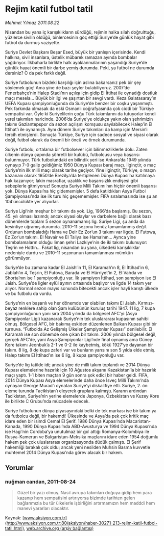 # Rejim katil futbol tatil

*Mehmet Yılmaz 2011.08.22*

<font class="agenda2NewsSpot">
 <span>
  Nisandan bu yana iç karışıklıkların sürdüğü, rejimin halka silah doğrulttuğu, yüzlerce sivilin öldüğü, binlercesinin göç ettiği Suriye’de günlük hayat gibi futbol da durmuş vaziyette.
 </span>
</font>
<font class="newsDetail">
 <p>
  <p class="BasicParagraph">
   <span>
    Suriye Devlet Başkanı Beşar Esed, büyük bir yanlışın içerisinde. Kendi halkına, sivil insanlara, üstelik mübarek ramazan ayında bombalar yağdırıyor. İlkbaharla birlikte halk ayaklanmalarının yaşandığı Suriye’de günlük hayat önemli bir darbe yemiş durumda. Peki, ya futbol ne durumda dersiniz? O da pek farklı değil.
   </span>
  </p>
  <p class="NoParagraphStyle">
   <span>
    Suriye futbolunun bizdeki karşılığı için aslına bakarsanız pek bir şey söylemek güç! Ama yine de bazı şeyler bulabiliyoruz. 2007’de Fenerbahçe’nin Halep Stadı’nın açılışı için gidip El İttihat ile oynadığı dostluk maçı mesela… Büyük bir ilgi ve şaşırtan bir sevgi vardı.
    <span>
    </span>
    Keza Galatasaray’ın UEFA Kupası şampiyonluğunda da Suriye’de benzer bir coşku yaşanmıştı. Pek farkında olmasak da eski Osmanlı coğrafyasında çok ciddi bir Türkiye sempatisi var. Öyle ki Suriyelilerin çoğu Türk takımlarını da tutuyorlar kendi yerel takımları haricinde. 2006’da Suriye’ye oldukça yakın olan şehrimizin takımı Gaziantepspor da sezon açılışını komşusu sayılabilecek Halep’in El İttihat’ı ile oynamıştı. Aynı dönem Suriye takımları da kamp için Mersin’i tercih etmişlerdi. Sonuçta Türkiye, Suriye için sadece sosyal ve siyasi olarak değil, futbol olarak da önemli bir öncü ve örnek durumunda.
   </span>
  </p>
  <p class="NoParagraphStyle">
   <span>
    Suriye futbolu, ortalama bir futbolsever için bilinmezliklerle dolu. Zaten ülkenin dünya çapında şöhretli bir kulübü, futbolcusu veya başarısı bulunmuyor. Türk futbolundaki en bilindik yeri ise Ankara’da 1949 yılında oynayıp 7-0 galip geldiğimiz 1950 Dünya Kupası baraj maçı. İlginçtir, o maç Suriye’nin ilk milli maçı olarak tarihe geçiyor. Yine ilginçtir, Türkiye, o maçın kazananı olarak 1950’de Brezilya’da tertiplenen Dünya Kupası’na katılmaya hak kazanıyor; lakin masraflar, uzaklık ve başarısızlık endişesi gibi sebeplerle gitmiyoruz! Sonuçta Suriye Milli Takımı’nın hiçbir önemli başarısı yok. Dünya Kupası’na hiç gidememişler. 5 defa katıldıkları Asya Futbol Şampiyonası’nda ise ilk turu hiç geçememişler. FIFA sıralamasında ise şu an 104’üncülükte yer alıyorlar.
   </span>
  </p>
  <p class="NoParagraphStyle">
   <span>
    Suriye Ligi’nin meşhur bir takımı da yok. Lig, 1966’da başlamış. Bu sezon, 45. yılı olması lazımdı; ancak siyasi olaylar ve darbelere bağlı olarak bazı dönemlerde toplam 5 sezon oynanamamış lig. Suriye Ligi, şu anda da kesintiye uğramış durumda. 2010-11 sezonu henüz tamamlanmış değil. Ordunun bombaladığı Hama ve Deir Ez Zor’un 3 takımı var ligde. El Futowa, Ez Zor’un takımı. El Navair ve El Taliya ise Hama’nın... Ayrıca yine bombalamaların olduğu liman şehri Lazkiye’nin de iki takımı bulunuyor: Teşrin ve Hottin… Fakat lig, nisandan bu yana, ülkedeki karışıklıklar nedeniyle durdu ve 2010-11 sezonunun tamamlanması mümkün görünmüyor.
   </span>
  </p>
  <p class="NoParagraphStyle">
   <span>
    Suriye’de bu zamana kadar El Jaish’in 11, El Karamah’ın 8, El İttihad’ın 6, Jablah’ın 4, Teşrin, El Futova, Barada ve El Hürriyet’in 2, El Vahda ve Shorta’nın ise 1 şampiyonluğu var. İlk şampiyon İttihad, son şampiyon ise El Jaish. Suriye’de ligler eylül ayının ortasında başlıyor ve ligde 14 takım yer alıyor. Normal sezon mayıs sonunda bitecekti ancak işler hayli karıştı ülkede ve bu futbolu da vurdu.
   </span>
  </p>
  <p class="NoParagraphStyle">
   <span>
    Suriye’nin en başarılı ve her dönemde var olabilen takımı El Jaish. Kırmızı-beyaz renklere sahip olan Şam kulübünün kuruluş tarihi 1947. 11 lig, 7 kupa şampiyonluğunun yanı sıra 2004 yılında da bölgesel AFC’yi (Asya Şampiyonlar Ligi) kazanarak Suriye’nin tek uluslararası kupasının sahibi olmuş. Bölgesel AFC, bir bakıma eskiden düzenlenen Balkan Kupası gibi bir turnuva. “Futbolda Az Gelişmiş Ülkeler Şampiyonlar Kupası” denilebilir. El Karamah ise son dönemde öne çıkan bir takım. 2006 yılında bölgesel değil, gerçek AFC’de, yani Asya Şampiyonlar Ligi’nde final oynamış ama Güney Kore takımı Jeonbuk’a 2-1 ve 0-2 ile kaybetmiş, kökü 1927’ye dayanan bir takım. 8 lig, 8 de kupa zaferi var ve bunların yarısını son 5 yılda elde etmiş. Halep takımı El İttihad’ın ise 6 lig, 8 kupa şampiyonluğu var.
   </span>
  </p>
  <p class="NoParagraphStyle">
   <span>
    Suriye’de lig tatilde idi; ancak yine de milli takım toplandı ve 2014 Dünya Kupası elemelerine hazırlık için 10 Ağustos akşamı Kazakistan’la bir hazırlık maçı yaptı. 1-1 biten maçtan 9 gün sonra şok edici bir haber geldi. FIFA, 2014 Dünya Kupası Asya elemelerinde daha önce İsveç Milli Takımı’nda oynayan George Murad’ı oynatan Suriye’yi diskalifiye etti. Suriye, 2. ön eleme turunda Tacikistan’ı eleyerek gruplara kalmıştı. Kararın ardından Tacikistan, Suriye’nin yerine elemelerde Japonya, Özbekistan ve Kuzey Kore ile birlikte C Grubu’nda mücadele edecek.
   </span>
  </p>
  <p class="NoParagraphStyle">
   <span>
    Suriye futbolunun dünya piyasasındaki belki de tek markası ise bir takım ya da futbolcu değil, bir hakemdi! Ülkesinde ve Asya’da pek çok kritik maç idare eden bir isimdi Cemal El Şerif. 1986 Dünya Kupası’nda Macaristan-Kanada, 1990 Dünya Kupası’nda ABD-Avusturya ve 1994 Dünya Kupası’nda ise Hagi’nin Cordoba’ya unutulmaz bir gol attığı Romanya-Kolombiya ile Rusya-Kamerun ve Bulgaristan-Meksika maçlarını idare eden 1954 doğumlu hakem pek çok uluslararası organizasyonda düdük çalmıştı. El Şerif hakemliği bırakalı çok oldu; ancak yeni nesilden Muhsin Basma kuvvetle muhtemel 2014 Dünya Kupası’nda görev alacak bir hakem.
   </span>
  </p>
 </p>
</font>

## Yorumlar

### nuğman candan, 2011-08-24
> Güzel bir yazı olmuş. Nasıl avrupa takımları doğuya gidip hem para kazanıp hem sempatisini artırıyorsa bizimde tarihten gelen bağlarımızla bu tür ülkelerle işbirliğini artırmamızın hem madddi hem manevi yararları olacaktır.

Kaynak: [www.aksiyon.com.tr](http://www.aksiyon.com.tr:80/aksiyon/haber-30271-213-rejim-katil-futbol-tatil.html), [web.archive.org (arşiv bağlantısı)](http://web.archive.org/web/20120102105025/http://www.aksiyon.com.tr:80/aksiyon/haber-30271-213-rejim-katil-futbol-tatil.html)
